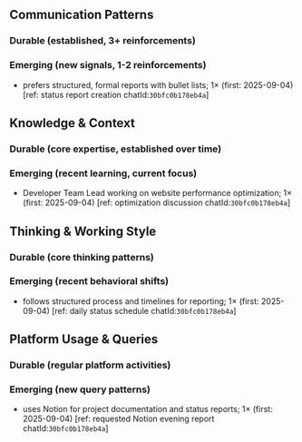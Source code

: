 ## Communication Patterns
### Durable (established, 3+ reinforcements)

### Emerging (new signals, 1-2 reinforcements)
- prefers structured, formal reports with bullet lists; 1× (first: 2025-09-04) [ref: status report creation chatId:`30bfc0b178eb4a`]

## Knowledge & Context
### Durable (core expertise, established over time)

### Emerging (recent learning, current focus)
- Developer Team Lead working on website performance optimization; 1× (first: 2025-09-04) [ref: optimization discussion chatId:`30bfc0b178eb4a`]

## Thinking & Working Style
### Durable (core thinking patterns)

### Emerging (recent behavioral shifts)
- follows structured process and timelines for reporting; 1× (first: 2025-09-04) [ref: daily status schedule chatId:`30bfc0b178eb4a`]

## Platform Usage & Queries
### Durable (regular platform activities)

### Emerging (new query patterns)
- uses Notion for project documentation and status reports; 1× (first: 2025-09-04) [ref: requested Notion evening report chatId:`30bfc0b178eb4a`]